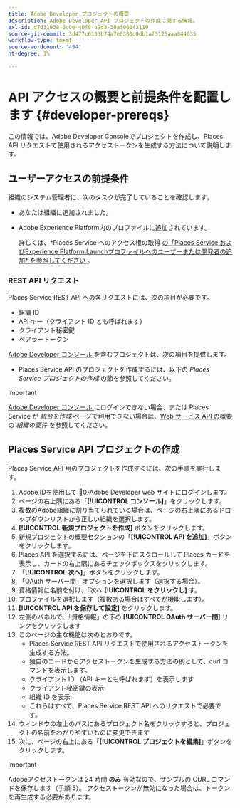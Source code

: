 ```yaml
---
title: Adobe Developer プロジェクトの概要
description: Adobe Developer API プロジェクトの作成に関する情報。
exl-id: d7d31938-6c0e-40f8-a9d3-30af96043119
source-git-commit: 3d477c6133b74a7e6380d0db1af5125aaa844035
workflow-type: tm+mt
source-wordcount: '494'
ht-degree: 1%

---
```


# API アクセスの概要と前提条件を配置します {#developer-prereqs}

この情報では、Adobe Developer Consoleでプロジェクトを作成し、Places API リクエストで使用されるアクセストークンを生成する方法について説明します。

## ユーザーアクセスの前提条件

組織のシステム管理者に、次のタスクが完了していることを確認します。

* あなたは組織に追加されました。
* Adobe Experience Platform内のプロファイルに追加されています。

  詳しくは、*Places Service へのアクセス権の取得 [ の「Places Service およびExperience Platform Launchプロファイルへのユーザーまたは開発者の追加* を参照してください ](/help/places-gain-access.md)。

### REST API リクエスト

Places Service REST API への各リクエストには、次の項目が必要です。

* 組織 ID
* API キー（クライアント ID とも呼ばれます）
* クライアント秘密鍵
* ベアラートークン

[Adobe Developer コンソール ](https://developer.adobe.com/console) を含むプロジェクトは、次の項目を提供します。

* Places Service API のプロジェクトを作成するには、以下の *Places Service プロジェクトの作成* の節を参照してください。

>[!IMPORTANT]
>
>[Adobe Developer コンソール ](https://developer.adobe.com/console) にログインできない場合、または Places Service が *統合を作成* ページで利用できない場合は、[Web サービス API の概要 ](/help/web-service-api/places-web-services.md) の *組織の要件* を参照してください。

## Places Service API プロジェクトの作成

Places Service API 用のプロジェクトを作成するには、次の手順を実行します。

1. Adobe IDを使用して [&#128279;](https://developer.adobe.com)0&rbrace;Adobe Developer web サイトにログインします。
2. ページの右上隅にある「**[!UICONTROL コンソール]**」をクリックします。
3. 複数のAdobe組織に割り当てられている場合は、ページの右上隅にあるドロップダウンリストから正しい組織を選択します。
4. **[!UICONTROL 新規プロジェクトを作成]** ボタンをクリックします。
5. 新規プロジェクトの概要セクションの「**[!UICONTROL API を追加]**」ボタンをクリックします。
6. Places API を選択するには、ページを下にスクロールして Places カードを表示し、カードの右上隅にあるチェックボックスをクリックします。
7. 「**[!UICONTROL 次へ]**」ボタンをクリックします。
8. 「OAuth サーバー間」オプションを選択します（選択する場合）。
9. 資格情報に名前を付け、「次へ **[!UICONTROL をクリックし]** す。
10. プロファイルを選択します（複数ある場合はすべてが機能します）。
11. **[!UICONTROL API を保存して設定]** をクリックします。
12. 左側のパネルで、「資格情報」の下の **[!UICONTROL OAuth サーバー間]** リンクをクリックします
13. このページの主な機能は次のとおりです。
    * Places Service REST API リクエストで使用されるアクセストークンを生成する方法。
    * 独自のコードからアクセストークンを生成する方法の例として、curl コマンドを表示します。
    * クライアント ID （API キーとも呼ばれます）を表示します
    * クライアント秘密鍵の表示
    * 組織 ID を表示
    * これらはすべて、Places Service REST API へのリクエストで必要です。
14. ウィンドウの左上のパスにあるプロジェクト名をクリックすると、プロジェクトの名前をわかりやすいものに変更できます
15. 次に、ページの右上にある「**[!UICONTROL プロジェクトを編集]**」ボタンをクリックします。

>[!IMPORTANT]
>
>Adobeアクセストークンは 24 時間 **のみ** 有効なので、サンプルの CURL コマンドを保存します（手順 5）。 アクセストークンが無効になった場合は、トークンを再生成する必要があります。
